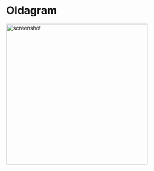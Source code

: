 # Oldagram

<img width="374" alt="screenshot" src="https://user-images.githubusercontent.com/34161881/215086653-159f3f43-5e3e-4a76-a8c5-726207918835.png">
